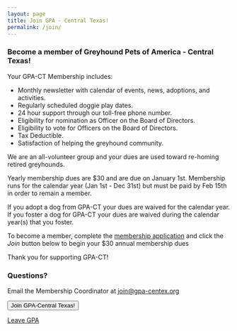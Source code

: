 ```yaml
---
layout: page
title: Join GPA - Central Texas!
permalink: /join/
---
```


### Become a member of Greyhound Pets of America - Central Texas!

Your GPA-CT Membership includes:

* Monthly newsletter with calendar of events, news, adoptions, and activities.
* Regularly scheduled doggie play dates.
* 24 hour support through our toll-free phone number.
* Eligibility for nomination as Officer on the Board of Directors.
* Eligibility to vote for Officers on the Board of Directors.
* Tax Deductible.
* Satisfaction of helping the greyhound community.

We are an all-volunteer group and your dues are used toward re-homing retired greyhounds.

Yearly membership dues are $30 and are due on January 1st.  Membership runs for the calendar
year (Jan 1st - Dec 31st) but must be paid by Feb 15th in order to remain a member.

If you adopt a dog from GPA-CT your dues are waived for the calendar year.  If you foster a dog
for GPA-CT your dues are waived during the calendar year(s) that you foster.

To become a member, complete the
[membership application](https://docs.google.com/forms/d/1HGN69_7btJvldsldQ3vuew0r7k84d4UvpLB76rIO8IQ/viewform)
and click the _Join_ button below to begin your $30 annual membership dues

Thank you for supporting GPA-CT!

### Questions?

Email the Membership Coordinator at [join@gpa-centex.org](mailto:join@gpa-centex.org)

<div class="text-center">
<form action="https://www.paypal.com/cgi-bin/webscr" method="post" target="_top">
  <input type="hidden" name="cmd" value="_s-xclick">
  <input type="hidden" name="hosted_button_id" value="PFJY2L5WE82U8">
  <input type="submit" name="submit" value="Join GPA-Central Texas!" class="btn btn-lg btn-success">
</form>

<p/>

<div class="panel-footer">
  <a href="https://www.paypal.com/cgi-bin/webscr?cmd=_subscr-find&alias=3XCT64G66L8US">
    Leave GPA
  </a>
</div>
</div>
